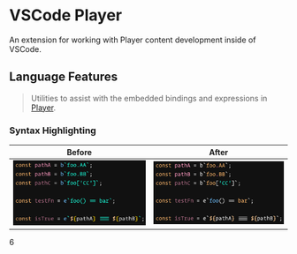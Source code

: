 # VSCode Player

An extension for working with Player content development inside of VSCode.

## Language Features
> Utilities to assist with the embedded bindings and expressions in [Player](https://player-ui.github.io/latest/tools/dsl#bindingsexpressions).

### Syntax Highlighting

| Before                             | After                            |
| ---------------------------------- | -------------------------------- |
| ![Before](media/vscode-before.png) | ![After](media/vscode-after.png) |
6